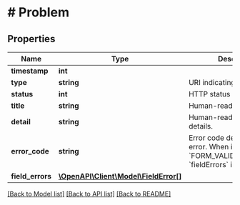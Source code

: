 # # Problem

## Properties

Name | Type | Description | Notes
------------ | ------------- | ------------- | -------------
**timestamp** | **int** |  | [optional]
**type** | **string** | URI indicating error type. | [optional]
**status** | **int** | HTTP status code. | [optional]
**title** | **string** | Human-readable error title. | [optional]
**detail** | **string** | Human-readable error details. | [optional]
**error_code** | **string** | Error code describing the error. When it&#39;s &#x60;FORM_VALIDATION_ERROR&#x60;, &#x60;fieldErrors&#x60; is populated. | [optional]
**field_errors** | [**\OpenAPI\Client\Model\FieldError[]**](FieldError.md) |  | [optional]

[[Back to Model list]](../../README.md#models) [[Back to API list]](../../README.md#endpoints) [[Back to README]](../../README.md)
